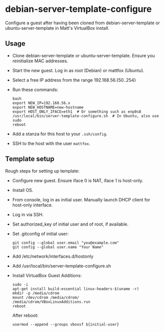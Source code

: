 # debian-server-template-configure

Configure a guest after having been cloned from debian-server-template or ubuntu-server-template in Matt's VirtualBox install.

## Usage

* Clone debian-server-template or ubuntu-server-template. Ensure you reinitialize MAC addresses.
* Start the new guest. Log in as root (Debian) or mattfox (Ubuntu).
* Select a free IP address from the range 192.168.56.{50..254}
* Run these commands:

      bash
      export NEW_IP=192.168.56.x
      export NEW_HOSTNAME=new-hostname
      export HOST_ONLY_IFACE=eth1  # Or something such as enp0s8
      /usr/local/bin/server-template-configure.sh  # In Ubuntu, also use sudo
      reboot

* Add a stanza for this host to your `.ssh/config`.
* SSH to the host with the user `mattfox`.

## Template setup

Rough steps for setting up template:

* Configure new guest. Ensure iface 0 is NAT, iface 1 is host-only.
* Install OS.
* From console, log in as initial user. Manually launch DHCP client for host-only interface.
* Log in via SSH.
* Set authorized_key of initial user and of root, if available.
* Set .gitconfig of initial user:

      git config --global user.email "you@example.com"
      git config --global user.name "Your Name"

* Add /etc/network/interfaces.d/hostonly
* Add /usr/local/bin/server-template-configure.sh
* Install VirtualBox Guest Additions:

      sudo -i
      apt-get install build-essential linux-headers-$(uname -r)
      mkdir -p /media/cdrom
      mount /dev/cdrom /media/cdrom/
      /media/cdrom/VBoxLinuxAdditions.run
      reboot
    
    After reboot:
    
      usermod --append --groups vboxsf ${initial-user}
